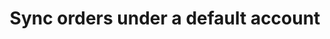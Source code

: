 ---
title: "Sync orders under a default account"
name: "sourcemeta_sageone"
key: "param_default_customer_code"
description: "default customer to use when no source customer code provided"
user_friendly_description: "This lets you create orders under a default customer (account) in Sage Business Cloud Accounting if your sales channel does not pass this information through. This account is generally called websales, or onlinesales."
default: "abc"
values: []
tags: [sourcemeta,sageone,sage-business-cloud-accounting]
type: "meta"
process: "orders"
headless: true
---